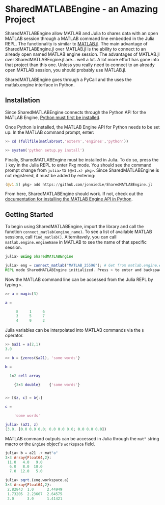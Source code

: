 # SharedMATLABEngine - an Amazing Project

SharedMATLABEngine allow MATLAB and Julia to shares data with an open MATLAB session through a MATLAB command line embedded in the Julia REPL. The functionality is similar to [MATLAB.jl](https://github.com/JuliaInterop/MATLAB.jl). The main advantage of SharedMATLABEngine.jl over MATLAB.jl is the ability to connect to an already open named MATLAB engine session. The advantages of MATLAB.jl over SharedMATLABEngine.jl are... well a lot. A lot more effort has gone into that project than this one. Unless you really need to connect to an already open MATLAB session, you should probably use MATLAB.jl.

SharedMATLABEngine goes through a PyCall and the uses the matlab.engine interface in Python.

## Installation
Since SharedMATLABEngine connects through the Python API for the MATLAB Engine, [Python must first be installed](https://www.python.org/downloads/).

Once Python is installed, the MATLAB Engine API for Python needs to be set up. In the MATLAB command prompt, enter:
```matlab
>> cd (fullfile(matlabroot,'extern','engines','python'))

>> system('python setup.py install')
```

Finally, SharedMATLABEngine must be installed in Julia. To do so, press the `]` key in the Julia REPL to enter Pkg mode. You should see the command prompt change from `julia>` to `(@v1.x) pkg>`. Since SharedMATLABEngine is not registered, it must be added by entering:
```julia
(@v1.5) pkg> add https://github.com/jonniedie/SharedMATLABEngine.jl
```

From here, SharedMATLABEngine should work. If not, check out the [documentation for installing the MATLAB Engine API in Python](https://www.mathworks.com/help/matlab/matlab_external/install-the-matlab-engine-for-python.html).


## Getting Started
To begin using SharedMATLABEngine, import the library and call the function `connect_matlab(engine_name)`. To see a list of available MATLAB sessions, call `find_matlab()`. Alternitavely, you can call `matlab.engine.engineName` in MATLAB to see the name of that specific session.

```julia
julia> using SharedMATLABEngine

julia> eng = connect_matlab("MATLAB_25596"); # Get from matlab.engine.engineName in MATLAB
REPL mode SharedMATLABEngine initialized. Press > to enter and backspace to exit.
```

Now the MATLAB command line can be accessed from the Julia REPL by typing `>`.
```matlab
>> a = magic(3)

a =

     8     1     6
     3     5     7
     4     9     2
```

Julia variables can be interpolated into MATLAB commands via the `$` operator.
```matlab
>> $a21 = a(2,1)
3.0

>> b = {zeros($a21), 'some words'}

b =

  1×2 cell array

    {3×3 double}    {'some words'}


>> [$z, c] = b{:}

c =

    'some words'

julia> (a21, z)
(3.0, [0.0 0.0 0.0; 0.0 0.0 0.0; 0.0 0.0 0.0])
```

MATLAB command outputs can be accessed in Julia through the `mat"` string macro or the `Engine` object's `workspace` field.
```julia
julia> b = a21 .+ mat"a"
3×3 Array{Float64,2}:
 11.0   4.0   9.0
  6.0   8.0  10.0
  7.0  12.0   5.0

julia> sqrt.(eng.workspace.a)
3×3 Array{Float64,2}:
 2.82843  1.0      2.44949
 1.73205  2.23607  2.64575
 2.0      3.0      1.41421
```
